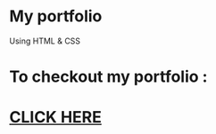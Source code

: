 # My portfolio
Using HTML & CSS

# To checkout my portfolio :
# [CLICK HERE](https://d3v07.github.io/portfolio)
#
